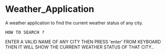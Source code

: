 # Weather_Application
A weather application to find the current weather status of any city.


<pre>HOW TO SEARCH ?</pre>
ENTER A VALID NAME OF ANY CITY THEN PRESS 'enter' FROM KEYBOARD
THEN IT WILL SHOW THE CURRENT WEATHER STATUS OF THAT CITY..

